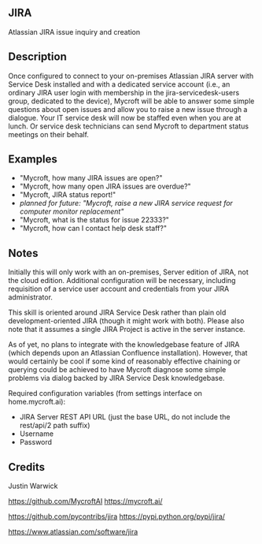 ## JIRA
Atlassian JIRA issue inquiry and creation

## Description 
Once configured to connect to your on-premises Atlassian JIRA server with Service Desk installed and with a dedicated service account (i.e., an ordinary JIRA user login with membership in the jira-servicedesk-users group, dedicated to the device), Mycroft will be able to answer some simple questions about open issues and allow you to raise a new issue through a dialogue. Your IT service desk will now be staffed even when you are at lunch. Or service desk technicians can send Mycroft to department status meetings on their behalf.

## Examples 
* "Mycroft, how many JIRA issues are open?"
* "Mycroft, how many open JIRA issues are overdue?"
* "Mycroft, JIRA status report!"
* _planned for future:  "Mycroft, raise a new JIRA service request for computer monitor replacement"_
* "Mycroft, what is the status for issue 22333?"
* "Mycroft, how can I contact help desk staff?"

## Notes
Initially this will only work with an on-premises, Server edition of JIRA, not the cloud edition. Additional configuration will be necessary, including requisition of a service user account and credentials from your JIRA administrator. 

This skill is oriented around JIRA Service Desk rather than plain old development-oriented JIRA (though it might work with both). Please also note that it assumes a single JIRA Project is active in the server instance.

As of yet, no plans to integrate with the knowledgebase feature of JIRA (which depends upon an Atlassian Confluence installation). However, that would certainly be cool if some kind of reasonably effective chaining or querying could be achieved to have Mycroft diagnose some simple problems via dialog backed by JIRA Service Desk knowledgebase.

Required configuration variables (from settings interface on home.mycroft.ai):
* JIRA Server REST API URL  (just the base URL, do not include the rest/api/2 path suffix)
* Username
* Password 


## Credits 
Justin Warwick

https://github.com/MycroftAI		https://mycroft.ai/

https://github.com/pycontribs/jira	https://pypi.python.org/pypi/jira/

https://www.atlassian.com/software/jira

